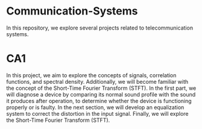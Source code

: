 # Communication-Systems

In this repository, we explore several projects related to telecommunication systems.

# CA1

In this project, we aim to explore the concepts of signals, correlation functions, and spectral density. Additionally, we will become familiar with the concept of the Short-Time Fourier Transform (STFT). In the first part, we will diagnose a device by comparing its normal sound profile with the sound it produces after operation, to determine whether the device is functioning properly or is faulty. In the next section, we will develop an equalization system to correct the distortion in the input signal. Finally, we will explore the Short-Time Fourier Transform (STFT).
